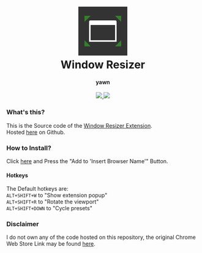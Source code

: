 <h1 align="center">
  <br>
  <a href="https://github.com/smintf/windowresizer/"><img src="https://raw.githubusercontent.com/smintf/windowresizer/main/assets/icons/icon-128.png" width=128 height=128 alt="logo"></a>
  <br>
  Window Resizer
  <br>
</h1>

<h4 align="center">yawn</h4>

<p align="center">
  <a href="https://www.chromium.org/Home/">
      <img src="https://img.shields.io/badge/supports-chromium-blue">
  </a>
  <a>
  <a href="https://chrome.google.com/webstore/detail/window-resizer/kkelicaakdanhinjdeammmilcgefonfh">
      <img src="https://img.shields.io/chrome-web-store/v/kkelicaakdanhinjdeammmilcgefonfh?color=%237B68EE&label=version">
  </a>
</p>

### What's this?

This is the Source code of the [Window Resizer Extension](https://chrome.google.com/webstore/detail/window-resizer/kkelicaakdanhinjdeammmilcgefonfh).
<br>Hosted [here](https://github.com/smintf/windowresizer/) on Github.

### How to Install?

Click [here](https://chrome.google.com/webstore/detail/window-resizer/kkelicaakdanhinjdeammmilcgefonfh) and Press the "Add to 'Insert Browser Name'" Button.

#### Hotkeys

The Default hotkeys are:
<br>`ALT+SHIFT+W` to "Show extension popup"
<br>`ALT+SHIFT+R` to "Rotate the viewport"
<br>`ALT+SHIFT+DOWN` to "Cycle presets"

### Disclaimer

I do not own any of the code hosted on this repository, the original Chrome Web Store Link may be found [here](https://chrome.google.com/webstore/detail/window-resizer/kkelicaakdanhinjdeammmilcgefonfh).